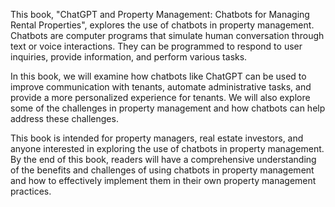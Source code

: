 
This book, "ChatGPT and Property Management: Chatbots for Managing Rental Properties", explores the use of chatbots in property management. Chatbots are computer programs that simulate human conversation through text or voice interactions. They can be programmed to respond to user inquiries, provide information, and perform various tasks.

In this book, we will examine how chatbots like ChatGPT can be used to improve communication with tenants, automate administrative tasks, and provide a more personalized experience for tenants. We will also explore some of the challenges in property management and how chatbots can help address these challenges.

This book is intended for property managers, real estate investors, and anyone interested in exploring the use of chatbots in property management. By the end of this book, readers will have a comprehensive understanding of the benefits and challenges of using chatbots in property management and how to effectively implement them in their own property management practices.
